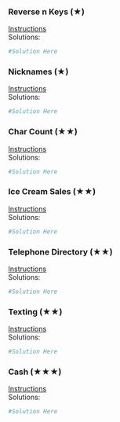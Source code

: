 ### Reverse n Keys (★)

[Instructions](https://github.com/isechula/2190101-comprog-grader/blob/main/pdfs/08_Dict/08_Dict_​11.pdf)\
Solutions:

```python
#Solution Here
```

### Nicknames (★)

[Instructions](https://github.com/isechula/2190101-comprog-grader/blob/main/pdfs/08_Dict/08_Dict_​12.pdf)\
Solutions:

```python
#Solution Here
```

### Char Count (★★)

[Instructions](https://github.com/isechula/2190101-comprog-grader/blob/main/pdfs/08_Dict/08_Dict_​21.pdf)\
Solutions:

```python
#Solution Here
```

### Ice Cream Sales (★★)

[Instructions](https://github.com/isechula/2190101-comprog-grader/blob/main/pdfs/08_Dict/08_Dict_​22.pdf)\
Solutions:

```python
#Solution Here
```

### Telephone Directory (★★)

[Instructions](https://github.com/isechula/2190101-comprog-grader/blob/main/pdfs/08_Dict/08_Dict_​23.pdf)\
Solutions:

```python
#Solution Here
```

### Texting (★★)

[Instructions](https://github.com/isechula/2190101-comprog-grader/blob/main/pdfs/08_Dict/08_Dict_​24.pdf)\
Solutions:

```python
#Solution Here
```

### Cash (★★★)

[Instructions](https://github.com/isechula/2190101-comprog-grader/blob/main/pdfs/08_Dict/08_Dict_​31.pdf)\
Solutions:

```python
#Solution Here
```

